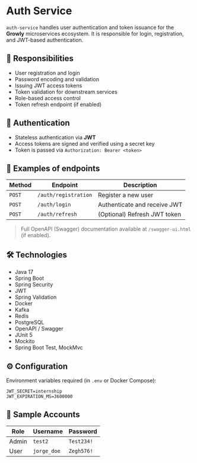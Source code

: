 # Auth Service

`auth-service` handles user authentication and token issuance for the **Growly** microservices ecosystem. It is responsible for login, registration, and JWT-based authentication.

## 📌 Responsibilities

- User registration and login
- Password encoding and validation
- Issuing JWT access tokens
- Token validation for downstream services
- Role-based access control
- Token refresh endpoint (if enabled)

## 🔐 Authentication

- Stateless authentication via **JWT**
- Access tokens are signed and verified using a secret key
- Token is passed via `Authorization: Bearer <token>`

## 🧪 Examples of endpoints

| Method | Endpoint        | Description        |
|--------|------------------|--------------------|
| `POST` | `/auth/registration` | Register a new user |
| `POST` | `/auth/login`    | Authenticate and receive JWT |
| `POST` | `/auth/refresh`  | (Optional) Refresh JWT token |

> Full OpenAPI (Swagger) documentation available at `/swagger-ui.html` (if enabled).

## 🛠 Technologies

- Java 17
- Spring Boot
- Spring Security
- JWT
- Spring Validation
- Docker
- Kafka
- Redis
- PostgreSQL
- OpenAPI / Swagger
- JUnit 5
- Mockito
- Spring Boot Test, MockMvc

## ⚙️ Configuration

Environment variables required (in `.env` or Docker Compose):

```env
JWT_SECRET=internship
JWT_EXPIRATION_MS=3600000
```

## 👥 Sample Accounts

| Role  | Username    | Password   |
|-------|-------------|------------|
| Admin | `test2`     | `Test234!` |
| User  | `jorge_doe` | `Zegh576!` |